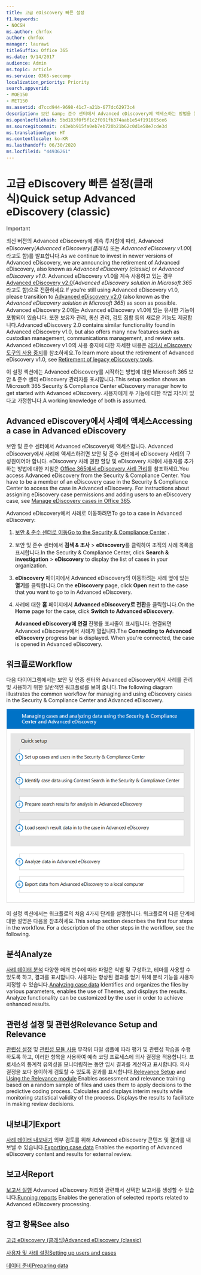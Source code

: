 ```yaml
---
title: 고급 eDiscovery 빠른 설정
f1.keywords:
- NOCSH
ms.author: chrfox
author: chrfox
manager: laurawi
titleSuffix: Office 365
ms.date: 9/14/2017
audience: Admin
ms.topic: article
ms.service: O365-seccomp
localization_priority: Priority
search.appverid:
- MOE150
- MET150
ms.assetid: d7ccd944-9698-41c7-a21b-677dc62973c4
description: 보안 &amp; 준수 센터에서 Advanced eDiscovery에 액세스하는 방법을 알아보고 Advanced eDiscovery를 사용하기 위한 일반적인 워크플로를 검토합니다.
ms.openlocfilehash: 5bd183f0f5f1c2f091fb374aab1e54f191665ce6
ms.sourcegitcommit: c43ebb915fa0eb7eb720b21b62c0d1e58e7cde3d
ms.translationtype: HT
ms.contentlocale: ko-KR
ms.lasthandoff: 06/30/2020
ms.locfileid: "44936261"
---
```

# <a name="quick-setup-advanced-ediscovery-classic"></a><span data-ttu-id="3492e-103">고급 eDiscovery 빠른 설정(클래식)</span><span class="sxs-lookup"><span data-stu-id="3492e-103">Quick setup Advanced eDiscovery (classic)</span></span>

> [!IMPORTANT]
> <span data-ttu-id="3492e-104">최신 버전의 Advanced eDiscovery에 계속 투자함에 따라, Advanced eDiscovery(*Advanced eDiscovery(클래식)* 또는 *Advanced eDiscovery v1.0*이라고도 함)를 발표합니다.</span><span class="sxs-lookup"><span data-stu-id="3492e-104">As we continue to invest in newer versions of Advanced eDiscovery, we are announcing the retirement of Advanced eDiscovery, also known as *Advanced eDiscovery (classic)* or *Advanced eDiscovery v1.0*.</span></span> <span data-ttu-id="3492e-105">Advanced eDiscovery v1.0을 계속 사용하고 있는 경우 [Advanced eDiscovery v2.0](overview-ediscovery-20.md)(*Advanced eDiscovery solution in Microsoft 365*라고도 함)으로 전환하세요.</span><span class="sxs-lookup"><span data-stu-id="3492e-105">If you're still using Advanced eDiscovery v1.0, please transition to [Advanced eDiscovery v2.0](overview-ediscovery-20.md) (also known as the *Advanced eDiscovery solution in Microsoft 365*) as soon as possible.</span></span> <span data-ttu-id="3492e-106">Advanced eDiscovery 2.0에는 Advanced eDiscovery v1.0에 있는 유사한 기능이 포함되어 있습니다. 또한 보유자 관리, 통신 관리, 검토 집합 등의 새로운 기능도 제공합니다.</span><span class="sxs-lookup"><span data-stu-id="3492e-106">Advanced eDiscovery 2.0 contains similar functionality found in Advanced eDiscovery v1.0, but also offers many new features such as custodian management, communications management, and review sets.</span></span> <span data-ttu-id="3492e-107">Advanced eDiscovery v1.0의 사용 중지에 대한 자세한 내용은 [레거시 eDiscovery 도구의 사용 중지](legacy-ediscovery-retirement.md#advanced-ediscovery-v10)를 참조하세요.</span><span class="sxs-lookup"><span data-stu-id="3492e-107">To learn more about the retirement of Advanced eDiscovery v1.0, see [Retirement of legacy eDiscovery tools](legacy-ediscovery-retirement.md#advanced-ediscovery-v10).</span></span> 

<span data-ttu-id="3492e-108">이 설정 섹션에는 Advanced eDiscovery를 시작하는 방법에 대한 Microsoft 365 보안 &amp; 준수 센터 eDiscovery 관리자를 표시합니다.</span><span class="sxs-lookup"><span data-stu-id="3492e-108">This setup section shows an Microsoft 365 Security &amp; Compliance Center eDiscovery manager how to get started with Advanced eDiscovery.</span></span> <span data-ttu-id="3492e-109">사용자에게 두 기능에 대한 작업 지식이 있다고 가정합니다.</span><span class="sxs-lookup"><span data-stu-id="3492e-109">A working knowledge of both is assumed.</span></span>
  
## <a name="accessing-a-case-in-advanced-ediscovery"></a><span data-ttu-id="3492e-110">Advanced eDiscovery에서 사례에 액세스</span><span class="sxs-lookup"><span data-stu-id="3492e-110">Accessing a case in Advanced eDiscovery</span></span>

<span data-ttu-id="3492e-p103">보안 및 준수 센터에서 Advanced eDiscovery에 액세스합니다. Advanced eDiscovery에서 사례에 액세스하려면 보안 및 준수 센터에서 eDiscovery 사례의 구성원이어야 합니다. eDiscovery 사례 권한 할당 및 eDiscovery 사례에 사용자를 추가하는 방법에 대한 지침은 [Office 365에서 eDiscovery 사례 관리](ediscovery-cases.md)를 참조하세요.</span><span class="sxs-lookup"><span data-stu-id="3492e-p103">You access Advanced eDiscovery from the Security &amp; Compliance Center. You have to be a member of an eDiscovery case in the Security &amp; Compliance Center to access the case in Advanced eDiscovery. For instructions about assigning eDiscovery case permissions and adding users to an eDiscovery case, see [Manage eDiscovery cases in Office 365](ediscovery-cases.md).</span></span> 
  
<span data-ttu-id="3492e-114">Advanced eDiscovery에서 사례로 이동하려면</span><span class="sxs-lookup"><span data-stu-id="3492e-114">To go to a case in Advanced eDiscovery:</span></span> 
  
1. <span data-ttu-id="3492e-115">[보안 &amp; 준수 센터로 이동](go-to-the-securitycompliance-center.md)</span><span class="sxs-lookup"><span data-stu-id="3492e-115">[Go to the Security &amp; Compliance Center](go-to-the-securitycompliance-center.md) .</span></span> 
    
2. <span data-ttu-id="3492e-116">보안 및 준수 센터에서 **검색 &amp; 조사** \> **eDiscovery**를 클릭하여 조직의 사례 목록을 표시합니다.</span><span class="sxs-lookup"><span data-stu-id="3492e-116">In the Security &amp; Compliance Center, click **Search &amp; investigation** \> **eDiscovery** to display the list of cases in your organization.</span></span> 
    
3. <span data-ttu-id="3492e-117">**eDiscovery** 페이지에서 Advanced eDiscovery의 이동하려는 사례 옆에 있는 **열기**를 클릭합니다.</span><span class="sxs-lookup"><span data-stu-id="3492e-117">On the **eDiscovery** page, click **Open** next to the case that you want to go to in Advanced eDiscovery.</span></span>
    
4. <span data-ttu-id="3492e-118">사례에 대한 **홈** 페이지에서 **Advanced eDiscovery로 전환**을 클릭합니다.</span><span class="sxs-lookup"><span data-stu-id="3492e-118">On the **Home** page for the case, click **Switch to Advanced eDiscovery**.</span></span>
    
    <span data-ttu-id="3492e-p104">**Advanced eDiscovery에 연결** 진행률 표시줄이 표시됩니다. 연결되면 Advanced eDiscovery에서 사례가 열립니다.</span><span class="sxs-lookup"><span data-stu-id="3492e-p104">The **Connecting to Advanced eDiscovery** progress bar is displayed. When you're connected, the case is opened in Advanced eDiscovery.</span></span> 
    
## <a name="workflow"></a><span data-ttu-id="3492e-121">워크플로</span><span class="sxs-lookup"><span data-stu-id="3492e-121">Workflow</span></span>

<span data-ttu-id="3492e-122">다음 다이어그램에서는 보안 및 인증 센터와 Advanced eDiscovery에서 사례를 관리 및 사용하기 위한 일반적인 워크플로를 보여 줍니다.</span><span class="sxs-lookup"><span data-stu-id="3492e-122">The following diagram illustrates the common workflow for managing and using eDiscovery cases in the Security &amp; Compliance Center and Advanced eDiscovery.</span></span>
  
![다이어그램은 사용자 &amp; 사례 설정, 사례 데이터 식별, 내보내기 및 처리를 포함하는 4가지 설정 단계와 분석 및 로컬 시스템으로 내보내기 단계를 포함하는 Advanced eDiscovery 워크플로를 표시합니다.](../media/76589ccc-789d-4581-b3a8-98d339b05979.png)
  
<span data-ttu-id="3492e-p105">이 설정 섹션에서는 워크플로의 처음 4가지 단계를 설명합니다. 워크플로의 다른 단계에 대한 설명은 다음을 참조하세요.</span><span class="sxs-lookup"><span data-stu-id="3492e-p105">This setup section describes the first four steps in the workflow. For a description of the other steps in the workflow, see the following.</span></span>
  
## <a name="analyze"></a><span data-ttu-id="3492e-126">분석</span><span class="sxs-lookup"><span data-stu-id="3492e-126">Analyze</span></span>

<span data-ttu-id="3492e-p106">[사례 데이터 분석](analyze-case-data-with-advanced-ediscovery.md) 다양한 매개 변수에 따라 파일은 식별 및 구성하고, 테마를 사용할 수 있도록 하고, 결과를 표시합니다. 사용자는 향상된 결과를 얻기 위해 분석 기능을 사용자 지정할 수 있습니다.</span><span class="sxs-lookup"><span data-stu-id="3492e-p106">[Analyzing case data](analyze-case-data-with-advanced-ediscovery.md) Identifies and organizes the files by various parameters, enables the use of Themes, and displays the results. Analyze functionality can be customized by the user in order to achieve enhanced results.</span></span> 
  
## <a name="relevance-setup-and-relevance"></a><span data-ttu-id="3492e-129">관련성 설정 및 관련성</span><span class="sxs-lookup"><span data-stu-id="3492e-129">Relevance Setup and Relevance</span></span>

<span data-ttu-id="3492e-p107">[관련성 설정](manage-relevance-setup-in-advanced-ediscovery.md) 및 [관련성 모듈 사용](use-relevance-in-advanced-ediscovery.md) 무작위 파일 샘플에 따라 평가 및 관련성 학습을 수행하도록 하고, 이러한 항목을 사용하여 예측 코딩 프로세스에 의사 결정을 적용합니다. 프로세스의 통계적 유의성을 모니터링하는 동안 임시 결과를 계산하고 표시합니다. 의사 결정을 보다 용이하게 검토할 수 있도록 결과를 표시합니다.</span><span class="sxs-lookup"><span data-stu-id="3492e-p107">[Relevance Setup](manage-relevance-setup-in-advanced-ediscovery.md) and [Using the Relevance module](use-relevance-in-advanced-ediscovery.md) Enables assessment and relevance training based on a random sample of files and uses them to apply decisions to the predictive coding process. Calculates and displays interim results while monitoring statistical validity of the process. Displays the results to facilitate in making review decisions.</span></span> 
  
## <a name="export"></a><span data-ttu-id="3492e-133">내보내기</span><span class="sxs-lookup"><span data-stu-id="3492e-133">Export</span></span>

<span data-ttu-id="3492e-134">[사례 데이터 내보내기](export-case-data-in-advanced-ediscovery.md) 외부 검토를 위해 Advanced eDiscovery 콘텐츠 및 결과를 내보낼 수 있습니다.</span><span class="sxs-lookup"><span data-stu-id="3492e-134">[Exporting case data](export-case-data-in-advanced-ediscovery.md) Enables the exporting of Advanced eDiscovery content and results for external review.</span></span> 
  
## <a name="report"></a><span data-ttu-id="3492e-135">보고서</span><span class="sxs-lookup"><span data-stu-id="3492e-135">Report</span></span>

<span data-ttu-id="3492e-136">[보고서 실행](run-reports-in-advanced-ediscovery.md) Advanced eDiscovery 처리와 관련해서 선택한 보고서를 생성할 수 있습니다.</span><span class="sxs-lookup"><span data-stu-id="3492e-136">[Running reports](run-reports-in-advanced-ediscovery.md) Enables the generation of selected reports related to Advanced eDiscovery processing.</span></span> 
  
## <a name="see-also"></a><span data-ttu-id="3492e-137">참고 항목</span><span class="sxs-lookup"><span data-stu-id="3492e-137">See also</span></span>

[<span data-ttu-id="3492e-138">고급 eDiscovery (클래식)</span><span class="sxs-lookup"><span data-stu-id="3492e-138">Advanced eDiscovery (classic)</span></span>](office-365-advanced-ediscovery.md)
  
[<span data-ttu-id="3492e-139">사용자 및 사례 설정</span><span class="sxs-lookup"><span data-stu-id="3492e-139">Setting up users and cases</span></span>](set-up-users-and-cases-in-advanced-ediscovery.md)
  
[<span data-ttu-id="3492e-140">데이터 준비</span><span class="sxs-lookup"><span data-stu-id="3492e-140">Preparing data</span></span>](prepare-data-for-advanced-ediscovery.md)

